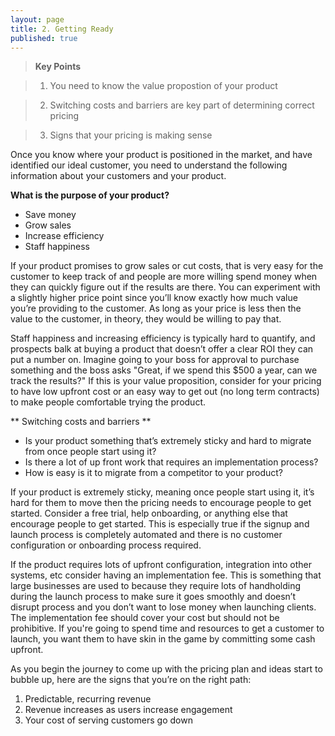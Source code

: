 ```yaml
---
layout: page
title: 2. Getting Ready
published: true
---
```




> **Key Points**

> 1. You need to know the value propostion of your product

> 2. Switching costs and barriers are key part of determining correct pricing

> 3. Signs that your pricing is making sense

Once you know where your product is positioned in the market, and have identified our ideal customer, you need to understand the following information about your customers and your product.

**What is the purpose of your product?**

- Save money
- Grow sales
- Increase efficiency
- Staff happiness

If your product promises to grow sales or cut costs, that is very easy for the customer to keep track of and people are more willing spend money when they can quickly figure out if the results are there.  You can experiment with a slightly higher price point since you’ll know exactly how much value you’re providing to the customer. As long as your price is less then the value to the customer, in theory, they would be willing to pay that.

Staff happiness and increasing efficiency is typically hard to quantify, and prospects balk at buying a product that doesn’t offer a clear ROI they can put a number on. Imagine going to your boss for approval to purchase something and the boss asks "Great, if we spend this $500 a year, can we track the results?"  If this is your value proposition, consider for your pricing to have low upfront cost or an easy way to get out (no long term contracts) to make people comfortable trying the product.

** Switching costs and barriers **

- Is your product something that’s extremely sticky and hard to migrate from once people start using it? 
- Is there a lot of up front work that requires an implementation process? 
- How is easy is it to migrate from a competitor to your product?

If your product is extremely sticky, meaning once people start using it, it’s hard for them to move then the pricing needs to encourage people to get started. Consider a free trial, help onboarding, or anything else that encourage people to get started. This is especially true if the signup and launch process is completely automated and there is no customer configuration or onboarding process required.  

If the product requires lots of upfront configuration, integration into other systems, etc consider having an implementation fee. This is something that large businesses are used to because they require lots of handholding during the launch process to make sure it goes smoothly and doesn’t disrupt process and you don’t want to lose money when launching clients. The implementation fee should cover your cost but should not be prohibitive. If you're going to spend time and resources to get a customer to launch, you want them to have skin in the game by committing some cash upfront. 

As you begin the journey to come up with the pricing plan and ideas start to bubble up, here are the signs that you’re on the right path:

1. Predictable, recurring revenue
2. Revenue increases as users increase engagement  
3. Your cost of serving customers go down
